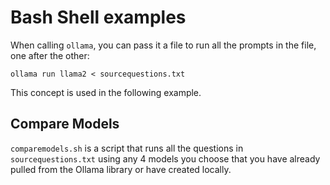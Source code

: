 # Bash Shell examples

When calling `ollama`, you can pass it a file to run all the prompts in the file, one after the other:

`ollama run llama2 < sourcequestions.txt`

This concept is used in the following example.

## Compare Models
`comparemodels.sh` is a script that runs all the questions in `sourcequestions.txt` using any 4 models you choose that you have already pulled from the Ollama library or have created locally.
